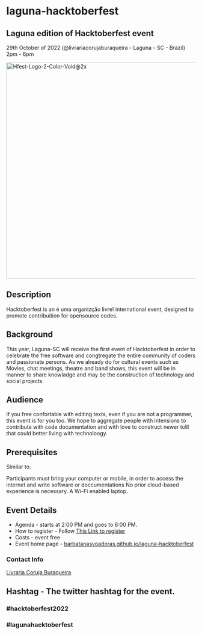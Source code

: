 # laguna-hacktoberfest
## Laguna edition of Hacktoberfest event

29th October of 2022 (@livrariacorujaburaqueira - Laguna - SC - Brazil) 2pm - 6pm

<img width="576" alt="Hfest-Logo-2-Color-Void@2x" src="https://user-images.githubusercontent.com/1857142/194678968-2a05b4ec-24e8-4173-b85d-fa65bdc61adc.png">

## Description
Hacktoberfest is an é uma organizção livre! international event, designed to promote contribuition for opensource codes.

## Background
This year, Laguna-SC will receive the first event of Hacktoberfest in order to celebrate the free software and congtregate the entire community of coders and passionate persons.
As we already do for cultural events such as Movies, chat meetings, theatre and band shows, this event will be in manner to share knowladge and may be the construction of technology and social projects.

## Audience
If you free confortable with editing texts, even if you are not a programmer, this event is for you too.
We hope to aggregate people with intensions to contribute with code documentation and with love to construct newer tolll that could better living with technoloogy.

## Prerequisites
Similar to:

Participants must bring your computer or mobile, in order to access the internet and write software or doccumentations
No prior cloud-based experience is necessary.
A Wi-Fi enabled laptop.

## Event Details
* Agenda - starts at 2:00 PM and goes to 6:00 PM.
* How to register - Follow [This Link to register](https://forms.gle/ZBBEuGbti944rKfF8)
* Costs - event free
* Event home page - [barbatanasvoadoras.github.io/laguna-hacktoberfest](https://barbatanasvoadoras.github.io/laguna-hacktoberfest/)

### Contact Info
[Livraria Coruja Buraqueira](https://instagram.com/livrariacorujaburaqueira)

## Hashtag - The twitter hashtag for the event.
### \#hacktoberfest2022
### \#lagunahacktoberfest
